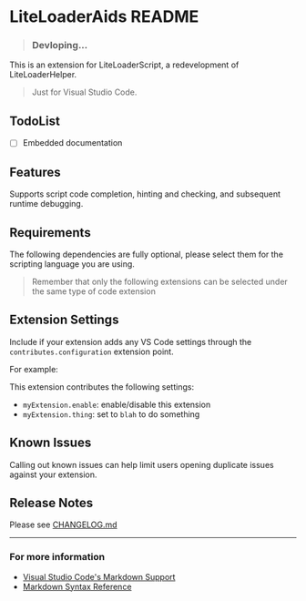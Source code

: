 # LiteLoaderAids README
> ### Devloping...

This is an extension for LiteLoaderScript, a redevelopment of LiteLoaderHelper.
> Just for Visual Studio Code.

## TodoList
- [ ] Embedded documentation
## Features

Supports script code completion, hinting and checking, and subsequent runtime debugging.



## Requirements

The following dependencies are fully optional, please select them for the scripting language you are using.
> Remember that only the following extensions can be selected under the same type of code extension

## Extension Settings

Include if your extension adds any VS Code settings through the `contributes.configuration` extension point.

For example:

This extension contributes the following settings:

* `myExtension.enable`: enable/disable this extension
* `myExtension.thing`: set to `blah` to do something

## Known Issues

Calling out known issues can help limit users opening duplicate issues against your extension.

## Release Notes

Please see [CHANGELOG.md](CHANGELOG.md)

-----------------------------------------------------------------------------------------------------------

### For more information

* [Visual Studio Code's Markdown Support](http://code.visualstudio.com/docs/languages/markdown)
* [Markdown Syntax Reference](https://help.github.com/articles/markdown-basics/)

